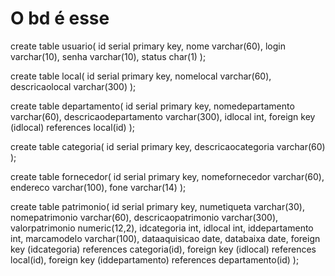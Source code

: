 <h1>O bd é esse</h1>

create table usuario(
	id serial primary key,
	nome varchar(60),
	login varchar(10),
	senha varchar(10),
	status char(1)
);

create table local(
	id serial primary key,
	nomelocal varchar(60),
	descricaolocal varchar(300)
);

create table departamento(
	id serial primary key,
	nomedepartamento varchar(60),
	descricaodepartamento varchar(300),
	idlocal int,
	foreign key (idlocal) references local(id)
);

create table categoria(
	id serial primary key,
	descricaocategoria varchar(60)
);

create table fornecedor(
	id serial primary key,
	nomefornecedor varchar(60),
	endereco varchar(100),
	fone varchar(14)
);

create table patrimonio(
	id serial primary key,
	numetiqueta varchar(30),
	nomepatrimonio varchar(60),
	descricaopatrimonio varchar(300),
	valorpatrimonio numeric(12,2),
	idcategoria int,
	idlocal int,
	iddepartamento int,
	marcamodelo varchar(100),
	dataaquisicao date,
	databaixa date,
	foreign key (idcategoria) references categoria(id),
	foreign key (idlocal) references local(id),
	foreign key (iddepartamento) references departamento(id)
);
